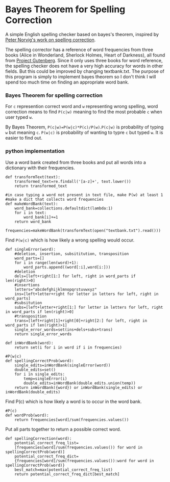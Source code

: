 # Bayes Theorem for Spelling Correction
A simple English spelling checker based on bayes's theorem, inspired by [Peter Norvig's work on spelling correction](http://www.norvig.com/spell-correct.html). 

The spelling corrector has a reference of word frequencies from three books (Alice in Wonderland, Sherlock Holmes, Heart of Darkness), all found from [Project Gutenberg](http://www.gutenberg.org/). Since it only uses three books for word reference, the spelling checker does not have a very high accuracy for words in other fields. But this could be improved by changing textbank.txt. The purpose of this program is simply to implement bayes theorem so I don't think I will spend too much time on finding an appropriate word bank.

### Bayes Theorem for spelling correction
For `c` represention correct word and `w` representing wrong spelling, word correction means to find `P(c|w)` meaning to find the most probable `c` when user typed `w`.

By Bayes Theorem, `P(c|w)=P(w|c)*P(c)/P(w)`.`P(c|w)` is probability of typing `w` but meaning `c`. `P(w|c)` is probability of wanting to typre `c` but typed `w`. It is easier to find out.

### python implementation
Use a word bank created from three books and put all words into a dictionary with their frequencies. 
```#text to lower case and eliminate special chars
def transformText(text):
    transformed_text=re.findall('[a-z]+', text.lower())
    return transformed_text

#in case typing a word not present in text file, make P(w) at least 1
#make a dict that collects word frequencies
def makeWordBank(text):
    word_bank=collections.defaultdict(lambda:1)
    for i in text:
        word_bank[i]+=1
    return word_bank 

frequencies=makeWordBank(transformText(open("textbank.txt").read()))
```

Find `P(w|c)` which is how likely a wrong spelling would occur.
```
def singleError(word):
    #deletion, insertion, subsititution, transposition
    word_parts=[]
    for i in range(len(word)+1):
        word_parts.append((word[:i],word[i:]))
    #deletion
    dels=[left+right[1:] for left, right in word_parts if len(right)>0]
    #insertions
    letters="abcdefghijklmnopqrstuvwxyz"
    ins=[left+letter+right for letter in letters for left, right in word_parts]
    #subsitution
    subs=[left+letter+right[1:] for letter in letters for left, right in word_parts if len(right)>0]
    #transposition
    trans=[left+right[1]+right[0]+right[2:] for left, right in word_parts if len(right)>1]
    single_error_words=set(ins+dels+subs+trans)
    return single_error_words

def inWordBank(word):
    return set(i for i in word if i in frequencies)

#P(w|c)
def spellingCorrectProb(word):
    single_edits=inWordBank(singleError(word))
    double_edits=set()
    for i in single_edits:
        temp=singleError(i)
        double_edits=inWordBank(double_edits.union(temp))
    return inWordBank({word}) or inWordBank(single_edits) or inWordBank(double_edits)
```
Find P(c) which is how likely a word is to occur in the word bank.
```
#P(c)
def wordProb(word):
    return frequencies[word]/sum(frequencies.values())
```
    
Put all parts together to return a possible correct word.
```
def spellingCorrection(word):
    potential_correct_freq_list=
    [frequencies[word]/sum(frequencies.values()) for word in spellingCorrectProb(word)]
    potential_correct_freq_dict=
    {frequencies[word]/sum(frequencies.values()):word for word in spellingCorrectProb(word)}
    best_match=max(potential_correct_freq_list)
    return potential_correct_freq_dict[best_match]
```
